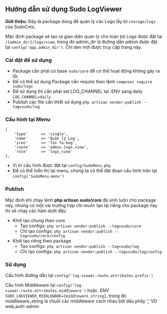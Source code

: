 ## Hướng dẫn sử dụng Sudo LogViewer ##

**Giới thiệu:** Đây là package dùng để quản lý các Logs lấy từ `storage/logs` của SudoCms.

Mặc định package sẽ tạo ra giao diện quản lý cho toàn bộ Logs được đặt tại `/{admin_dir}/logs/view`, trong đó admin_dir là đường dẫn admin được đặt tại `config('app.admin_dir')`. Chỉ dev mới được truy cập trang này.

### Cài đặt để sử dụng ###

- Package cần phải có base `sudo/core` để có thể hoạt động không gây ra lỗi
- Để có thể sử dụng Package cần require theo lệnh `composer require sudo/logs`
- Để sử dụng thì cần phải set LOG_CHANNEL tại .ENV sang daily `LOG_CHANNEL=daily`
- Publish các file cần thiết sử dụng `php artisan vendor:publish --tag=sudo/log`

### Cấu hình tại Menu ###

	[
    	'type' 		=> 'single',
		'name' 		=> 'Quản lý Log',
		'icon' 		=> 'fas fa-bug',
		'route' 	=> 'admin.logs.view',
		'role'		=> 'logs_view'
	],
 
- Vị trí cấu hình được đặt tại `config/SudoMenu.php`
- Để có thể hiển thị tại menu, chúng ta có thể đặt đoạn cấu hình trên tại `config('SudoMenu.menu')`

### Publish ###

Mặc định khi chạy lệnh **php artisan sudo/core** đã sinh luôn cho package này, nhưng có một vài trường hợp chỉ muốn tạo lại riêng cho package này thì sẽ chạy các hàm dưới đây:

* Khởi tạo chung theo core
	- Tạo configs: `php artisan vendor:publish --tag=sudo/core`
	- Chỉ tạo configs: `php artisan vendor:publish --tag=sudo/core/config`
* Khởi tạo riêng theo package
	- Tạo configs: `php artisan vendor:publish --tag=sudo/log`
	- Chỉ tạo configs: `php artisan vendor:publish --tag=sudo/log/config`

### Sử dụng ###

Cấu hình đường dẫn tại `config('log-viewer.route.attributes.prefix')`

Cấu hình Middleware tại `config('log-viewer.route.attributes.middleware')` hoặc .ENV `SUDO_LOGVIEWER_MIDDLEWARE={middleware_string}`, trong đó middleware_string là chuỗi các middleware cách nhau bởi dấu phẩy ',' VD web,auth-admin